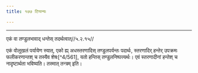 ```yaml
---
title: १७७ टिप्पन्यः

---
```


[^4/560]: E2: adhastaraṇādeś

____________________________________________


एकं वा तण्डुलभावाद् धन्तेस् तदर्थत्वात्//५.२.१५//

एकं वोलूखलं पर्यायेण स्यात्, एको ह्य् अधस्तरणादिस् तण्डुलपर्यन्तः पदार्थः, स्तरणादिर् हन्तेर् उपक्रमः फलीकरणान्तश् च तस्यैव शेषः[^4/561], यतो हन्तिस् तण्डुलनिष्पत्त्यर्थः। एवं स्तरणादीनां हन्तेश् च नादृष्टार्थता भविष्यति। तस्मात् तन्त्रम् इति।
